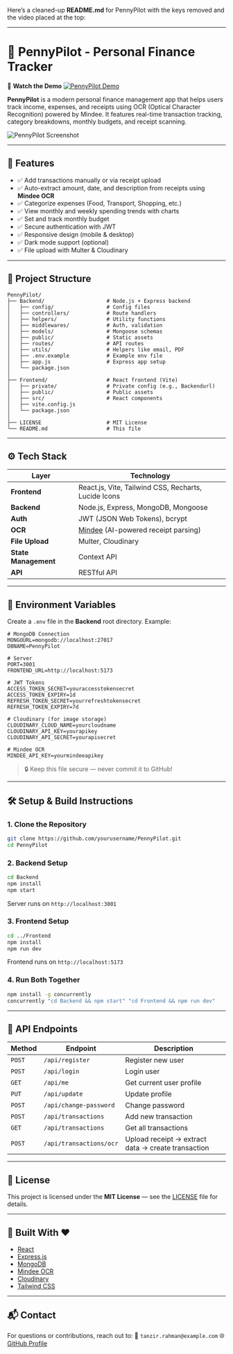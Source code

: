 Here’s a cleaned-up **README.md** for PennyPilot with the keys removed and the video placed at the top:

---

# 🚀 PennyPilot - Personal Finance Tracker

🎥 **Watch the Demo**
[![PennyPilot Demo](https://img.youtube.com/vi/XuJrNw1_Crc/0.jpg)](https://youtu.be/XuJrNw1_Crc)

**PennyPilot** is a modern personal finance management app that helps users track income, expenses, and receipts using OCR (Optical Character Recognition) powered by Mindee. It features real-time transaction tracking, category breakdowns, monthly budgets, and receipt scanning.

![PennyPilot Screenshot](https://via.placeholder.com/800x400?text=PennyPilot+Dashboard)

---

## 🔧 Features

* ✅ Add transactions manually or via receipt upload
* ✅ Auto-extract amount, date, and description from receipts using **Mindee OCR**
* ✅ Categorize expenses (Food, Transport, Shopping, etc.)
* ✅ View monthly and weekly spending trends with charts
* ✅ Set and track monthly budget
* ✅ Secure authentication with JWT
* ✅ Responsive design (mobile & desktop)
* ✅ Dark mode support (optional)
* ✅ File upload with Multer & Cloudinary

---

## 📁 Project Structure

```
PennyPilot/
├── Backend/                    # Node.js + Express backend
│   ├── config/                 # Config files
│   ├── controllers/            # Route handlers
│   ├── helpers/                # Utility functions
│   ├── middlewares/            # Auth, validation
│   ├── models/                 # Mongoose schemas
│   ├── public/                 # Static assets
│   ├── routes/                 # API routes
│   ├── utils/                  # Helpers like email, PDF
│   ├── .env.example            # Example env file
│   ├── app.js                  # Express app setup
│   └── package.json
│
├── Frontend/                   # React frontend (Vite)
│   ├── private/                # Private config (e.g., Backendurl)
│   ├── public/                 # Public assets
│   ├── src/                    # React components
│   ├── vite.config.js
│   └── package.json
│
├── LICENSE                     # MIT License
└── README.md                   # This file
```

---

## ⚙️ Tech Stack

| Layer                | Technology                                                 |
| -------------------- | ---------------------------------------------------------- |
| **Frontend**         | React.js, Vite, Tailwind CSS, Recharts, Lucide Icons       |
| **Backend**          | Node.js, Express, MongoDB, Mongoose                        |
| **Auth**             | JWT (JSON Web Tokens), bcrypt                              |
| **OCR**              | [Mindee](https://mindee.com/) (AI-powered receipt parsing) |
| **File Upload**      | Multer, Cloudinary                                         |
| **State Management** | Context API                                                |
| **API**              | RESTful API                                                |

---

## 🔐 Environment Variables

Create a `.env` file in the **Backend** root directory. Example:

```env
# MongoDB Connection
MONGOURL=mongodb://localhost:27017
DBNAME=PennyPilot

# Server
PORT=3001
FRONTEND_URL=http://localhost:5173

# JWT Tokens
ACCESS_TOKEN_SECRET=youraccesstokensecret
ACCESS_TOKEN_EXPIRY=1d
REFRESH_TOKEN_SECRET=yourrefreshtokensecret
REFRESH_TOKEN_EXPIRY=7d

# Cloudinary (for image storage)
CLOUDINARY_CLOUD_NAME=yourcloudname
CLOUDINARY_API_KEY=yourapikey
CLOUDINARY_API_SECRET=yourapisecret

# Mindee OCR
MINDEE_API_KEY=yourmindeeapikey
```

> 🔒 Keep this file secure — never commit it to GitHub!

---

## 🛠️ Setup & Build Instructions

### 1. Clone the Repository

```bash
git clone https://github.com/yourusername/PennyPilot.git 
cd PennyPilot
```

### 2. Backend Setup

```bash
cd Backend
npm install
npm start
```

Server runs on `http://localhost:3001`

### 3. Frontend Setup

```bash
cd ../Frontend
npm install
npm run dev
```

Frontend runs on `http://localhost:5173`

### 4. Run Both Together

```bash
npm install -g concurrently
concurrently "cd Backend && npm start" "cd Frontend && npm run dev"
```

---

## 🧪 API Endpoints

| Method | Endpoint                | Description                                        |
| ------ | ----------------------- | -------------------------------------------------- |
| `POST` | `/api/register`         | Register new user                                  |
| `POST` | `/api/login`            | Login user                                         |
| `GET`  | `/api/me`               | Get current user profile                           |
| `PUT`  | `/api/update`           | Update profile                                     |
| `POST` | `/api/change-password`  | Change password                                    |
| `POST` | `/api/transactions`     | Add new transaction                                |
| `GET`  | `/api/transactions`     | Get all transactions                               |
| `POST` | `/api/transactions/ocr` | Upload receipt → extract data → create transaction |

---

## 📝 License

This project is licensed under the **MIT License** — see the [LICENSE](LICENSE) file for details.

---

## 🚀 Built With ❤️

* [React](https://reactjs.org/)
* [Express.js](https://expressjs.com/)
* [MongoDB](https://www.mongodb.com/)
* [Mindee OCR](https://mindee.com/)
* [Cloudinary](https://cloudinary.com/)
* [Tailwind CSS](https://tailwindcss.com/)

---

## 📬 Contact

For questions or contributions, reach out to:
📧 `tanzir.rahman@example.com`
🌐 [GitHub Profile](https://github.com/ujjwalagrawal-1)
